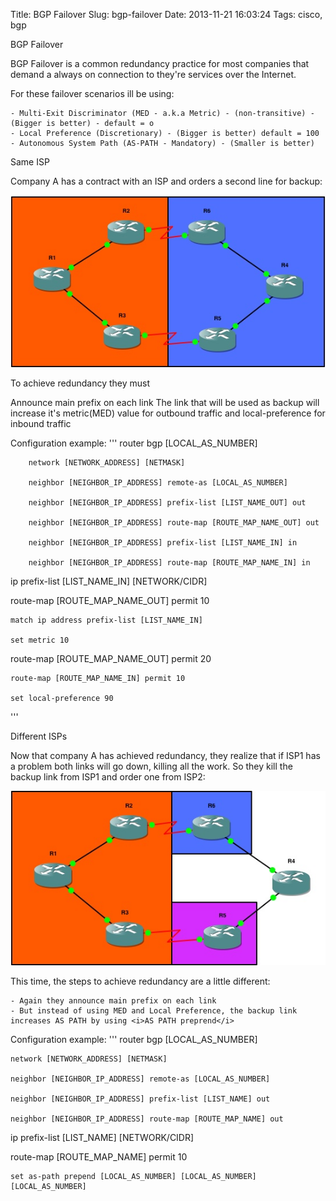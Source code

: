 Title: BGP Failover 
Slug: bgp-failover
Date: 2013-11-21 16:03:24
Tags: cisco, bgp

BGP Failover 

BGP Failover is a common redundancy practice for most companies that demand a always on connection to they're services over the Internet. 

For these failover scenarios ill be using:

	- Multi-Exit Discriminator (MED - a.k.a Metric) - (non-transitive) - (Bigger is better) - default = o
	- Local Preference (Discretionary) - (Bigger is better) default = 100
	- Autonomous System Path (AS-PATH - Mandatory) - (Smaller is better)


Same ISP

Company A has a contract with an ISP and orders a second line for backup:

<img src="/media/ISP1.jpg" class="img-responsive">

To achieve redundancy they must

Announce main prefix on each link
The link that will be used as backup will increase  it's metric(MED) value for outbound traffic and local-preference for inbound traffic

Configuration example:
'''
router bgp [LOCAL_AS_NUMBER]

		network [NETWORK_ADDRESS] [NETMASK]

		neighbor [NEIGHBOR_IP_ADDRESS] remote-as [LOCAL_AS_NUMBER]

		neighbor [NEIGHBOR_IP_ADDRESS] prefix-list [LIST_NAME_OUT] out

		neighbor [NEIGHBOR_IP_ADDRESS] route-map [ROUTE_MAP_NAME_OUT] out

		neighbor [NEIGHBOR_IP_ADDRESS] prefix-list [LIST_NAME_IN] in

		neighbor [NEIGHBOR_IP_ADDRESS] route-map [ROUTE_MAP_NAME_IN] in

ip prefix-list [LIST_NAME_IN] [NETWORK/CIDR]

route-map [ROUTE_MAP_NAME_OUT] permit 10

	match ip address prefix-list [LIST_NAME_IN]

	set metric 10

route-map [ROUTE_MAP_NAME_OUT] permit 20

	route-map [ROUTE_MAP_NAME_IN] permit 10

	set local-preference 90			
'''



Different ISPs

Now that company A has achieved redundancy, they realize that if ISP1 has a problem both links will go down, killing all the work. So they kill the backup link from ISP1 and order one from ISP2:

<img src="/media/ISP2.jpg" class="img-responsive">


This time, the steps to achieve redundancy are a little different:

	- Again they announce main prefix on each link
	- But instead of using MED and Local Preference, the backup link increases AS PATH by using <i>AS PATH preprend</i>

Configuration example:
'''
router bgp [LOCAL_AS_NUMBER]

	network [NETWORK_ADDRESS] [NETMASK]

	neighbor [NEIGHBOR_IP_ADDRESS] remote-as [LOCAL_AS_NUMBER]

	neighbor [NEIGHBOR_IP_ADDRESS] prefix-list [LIST_NAME] out

	neighbor [NEIGHBOR_IP_ADDRESS] route-map [ROUTE_MAP_NAME] out

ip prefix-list [LIST_NAME] [NETWORK/CIDR]

route-map [ROUTE_MAP_NAME] permit 10

	set as-path prepend [LOCAL_AS_NUMBER] [LOCAL_AS_NUMBER] [LOCAL_AS_NUMBER]

